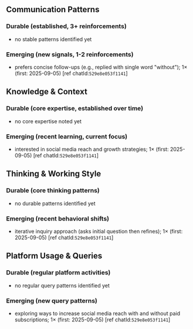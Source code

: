 ## Communication Patterns
### Durable (established, 3+ reinforcements)
- no stable patterns identified yet

### Emerging (new signals, 1-2 reinforcements)
- prefers concise follow-ups (e.g., replied with single word "without"); 1× (first: 2025-09-05) [ref chatId:`529e8e053f1141`]

## Knowledge & Context
### Durable (core expertise, established over time)
- no core expertise noted yet

### Emerging (recent learning, current focus)
- interested in social media reach and growth strategies; 1× (first: 2025-09-05) [ref chatId:`529e8e053f1141`]

## Thinking & Working Style
### Durable (core thinking patterns)
- no durable patterns identified yet

### Emerging (recent behavioral shifts)
- iterative inquiry approach (asks initial question then refines); 1× (first: 2025-09-05) [ref chatId:`529e8e053f1141`]

## Platform Usage & Queries
### Durable (regular platform activities)
- no regular query patterns identified yet

### Emerging (new query patterns)
- exploring ways to increase social media reach with and without paid subscriptions; 1× (first: 2025-09-05) [ref chatId:`529e8e053f1141`]